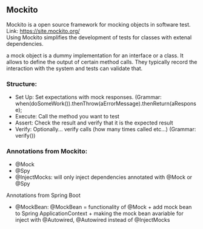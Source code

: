 ## Mockito
Mockito is a open source framework for mocking objects in software test. <br>
Link: https://site.mockito.org/ <br>
Using Mockito simplifies the development of tests for classes with extenal dependencies. <br>

a mock object is a dummy implementation for an interface or a class. It allows to define the output of certain method calls. They typically record the interaction with the system and tests can validate that.


### Structure:
- Set Up: Set expectations with mock responses. (Grammar: when(doSomeWork()).thenThrow(aErrorMessage).thenReturn(aResponse);
- Execute: Call the method you want to test
- Assert: Check the result and verify that it is the expected result
- Verify: Optionally... verify calls (how many times called etc...) (Grammar: verify())

### Annotations from Mockito:
- @Mock
- @Spy
- @InjectMocks: will only inject dependencies annotated with @Mock or @Spy

Annotations from Spring Boot
- @MockBean: @MockBean = functionality of @Mock + add mock bean to Spring ApplicationContext + making the mock bean avariable for inject with @Autowired, @Autowired instead of @InjectMocks
